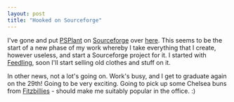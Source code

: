 ```yaml
---
layout: post
title: "Hooked on Sourceforge"
---
```

I've gone and put [PSPlant][1] on [Sourceforge][2] over [here][3]. This seems
to be the start of a new phase of my work whereby I take everything that I
create, however useless, and start a Sourceforge project for it. I started
with [Feedling][4], soon I'll start selling old clothes and stuff on it.

In other news, not a lot's going on. Work's busy, and I get to graduate again
on the 29th! Going to be very exciting. Going to pick up some Chelsea buns
from [Fitzbillies][5] - should make me suitably popular in the office. :)

   [1]: /projects/psplant/

   [2]: http://www.sourceforge.net

   [3]: http://psplant.sourceforge.net

   [4]: /2008/02/27/feedling-again.html

   [5]: http://www.fitzbillies.co.uk/v2/index.php

